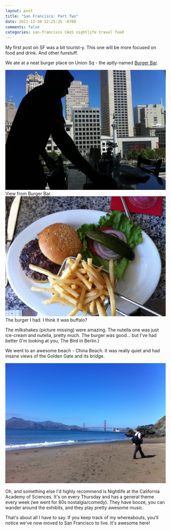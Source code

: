 ```yaml
---
layout: post
title: "San Francisco: Part Two"
date: 2011-12-30 12:25:25 -0700
comments: false
categories: san-francisco CAoS nightlife travel food
---
```


My first post on SF was a bit tourist-y. This one will be more focused on food and drink. And other funstuff.

We ate at a neat burger place on Union Sq - the aptly-named [Burger Bar](http://www.burger-bar.com/).

<div class="img">
  <img src="/images/san-francisco/burger-bar-view.jpg">
  <div class="alt">View from Burger Bar.</div>
</div>

<div class="img">
  <img src="/images/san-francisco/burger-bar.jpg">
  <div class="alt">The burger I had. I think it was buffalo?</div>
</div>

The milkshakes (picture missing) were amazing. The nutella one was just ice-cream and nutella, pretty much. The burger was good... but I've had better (I'm looking at you, The Bird in Berlin.)

We went to an awesome beach - China Beach. It was really quiet and had insane views of the Golden Gate and its bridge.

<div class="img">
  <img src="/images/san-francisco/china-beach.jpg">
</div>

Oh, and something else I'd highly recommend is Nightlife at the California Academy of Sciences. It's on every Thursday and has a general theme every week (we went for 80s nostalgia/comedy). They have booze, you can wander around the exhibits, and they play pretty awesome music.

That's about all I have to say. If you keep track of my whereabouts, you'll notice we've now moved to San Francisco to live. It's awesome here!